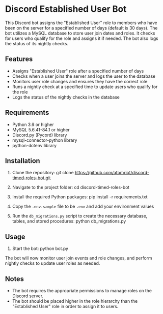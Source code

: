 # Discord Established User Bot

This Discord bot assigns the "Established User" role to members who have been on the server for a specified number of days (default is 30 days). The bot utilizes a MySQL database to store user join dates and roles. It checks for users who qualify for the role and assigns it if needed. The bot also logs the status of its nightly checks.

## Features

- Assigns "Established User" role after a specified number of days
- Checks when a user joins the server and logs the user to the database
- Monitors user role changes and ensures they have the correct role
- Runs a nightly check at a specified time to update users who qualify for the role
- Logs the status of the nightly checks in the database

## Requirements

- Python 3.6 or higher
- MySQL 5.6.41-84.1 or higher
- Discord.py (Pycord) library
- mysql-connector-python library
- python-dotenv library

## Installation

1. Clone the repository:
git clone https://github.com/atomriot/discord-timed-roles-bot.git

2. Navigate to the project folder:
cd discord-timed-roles-bot

3. Install the required Python packages:
pip install -r requirements.txt

4. Copy the `.env.sample` file to be `.env` and add your environment values

5. Run the `db_migrations.py` script to create the necessary database, tables, and stored procedures:
python db_migrations.py

## Usage

1. Start the bot:
python bot.py

The bot will now monitor user join events and role changes, and perform nightly checks to update user roles as needed.

## Notes

- The bot requires the appropriate permissions to manage roles on the Discord server.
- The bot should be placed higher in the role hierarchy than the "Established User" role in order to assign it to users.
